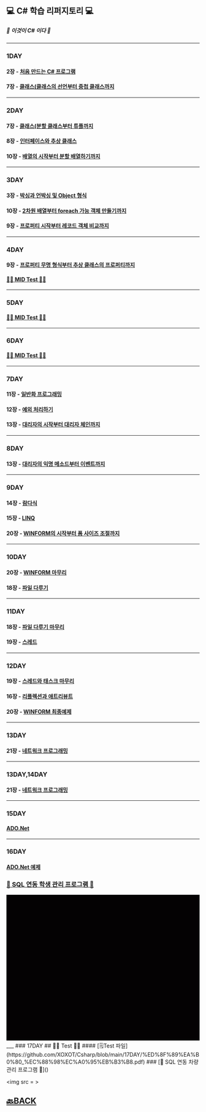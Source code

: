 ## 💻 C# 학습 리퍼지토리 💻

##### 📖 이것이 C# 이다 📖
___ 
### 1DAY
#### 2장 - [처음 만드는 C# 프로그램](https://github.com/XOXOT/Csharp/blob/main/1DAY/2-1.%20Hello/MainApp.cs)
#### 7장 - [클래스(클래스의 선언부터 중첩 클래스까지](https://github.com/XOXOT/Csharp/tree/main/1DAY)
___ 

### 2DAY
#### 7장 - [클래스(분할 클래스부터 튜플까지](https://github.com/XOXOT/Csharp/tree/main/2DAY)
#### 8장 - [인터페이스와 추상 클래스](https://github.com/XOXOT/Csharp/tree/main/2DAY)
#### 10장 - [배열의 시작부터 분할 배열하기까지](https://github.com/XOXOT/Csharp/tree/main/2DAY)
___ 
### 3DAY 
#### 3장 - [박싱과 언박싱 및 Object 형식](https://github.com/XOXOT/Csharp/tree/main/3DAY)
#### 10장 - [2차원 배열부터 foreach 가능 객체 만들기까지](https://github.com/XOXOT/Csharp/tree/main/3DAY)
#### 9장 - [프로퍼티 시작부터 레코드 객체 비교까지](https://github.com/XOXOT/Csharp/tree/main/3DAY)
___ 
### 4DAY 
#### 9장 - [프로퍼티 무명 형식부터 추상 클래스의 프로퍼티까지](https://github.com/XOXOT/Csharp/tree/main/4DAY)
#### [✍🏻 MID Test ✍🏻](https://github.com/XOXOT/Csharp/tree/main/4DAY)
___ 
### 5DAY 
#### [✍🏻 MID Test ✍🏻](https://github.com/XOXOT/Csharp/tree/main/5DAY)
___ 
### 6DAY 
#### [✍🏻 MID Test ✍🏻](https://github.com/XOXOT/Csharp/tree/main/6DAY)
___ 
### 7DAY
#### 11장 - [일반화 프로그래밍](https://github.com/XOXOT/Csharp/tree/main/7DAY) 
#### 12장 - [예외 처리하기](https://github.com/XOXOT/Csharp/tree/main/7DAY)
#### 13장 - [대리자의 시작부터 대리자 체인까지](https://github.com/XOXOT/Csharp/tree/main/7DAY) 
___ 
### 8DAY 
#### 13장 - [대리자의 익명 메소드부터 이벤트까지](https://github.com/XOXOT/Csharp/tree/main/8DAY) 
___ 
### 9DAY
#### 14장 - [람다식](https://github.com/XOXOT/Csharp/tree/main/9DAY)
#### 15장 - [LINQ](https://github.com/XOXOT/Csharp/tree/main/9DAY)
#### 20장 - [WINFORM의 시작부터 폼 사이즈 조절까지](https://github.com/XOXOT/Csharp/tree/main/9DAY)
___
### 10DAY
#### 20장 - [WINFORM 마무리](https://github.com/XOXOT/Csharp/tree/main/10DAY)
#### 18장 - [파일 다루기](https://github.com/XOXOT/Csharp/tree/main/10DAY)
___
### 11DAY
#### 18장 - [파일 다루기 마무리](https://github.com/XOXOT/Csharp/tree/main/11DAY)
#### 19장 - [스레드](https://github.com/XOXOT/Csharp/tree/main/11DAY)
___ 
### 12DAY
#### 19장 - [스레드와 태스크 마무리](https://github.com/XOXOT/Csharp/tree/main/12DAY)
#### 16장 - [리플렉션과 애트리뷰트](https://github.com/XOXOT/Csharp/tree/main/12DAY)
#### 20장 - [WINFORM 최종예제](https://github.com/XOXOT/Csharp/tree/main/12DAY/20.%20AsyncFileIOWinForm)
___ 
### 13DAY
#### 21장 - [네트워크 프로그래밍](https://github.com/XOXOT/Csharp/tree/main/13%2C14DAY)
___ 
### 13DAY,14DAY
#### 21장 - [네트워크 프로그래밍](https://github.com/XOXOT/Csharp/tree/main/13%2C14DAY)
___ 
### 15DAY
#### [ADO.Net](https://github.com/XOXOT/Csharp/tree/main/15DAY)
___ 
### 16DAY
#### [ADO.Net 예제](https://github.com/XOXOT/Csharp/tree/main/16DAY)
### [📝 SQL 연동 학생 관리 프로그램 📝](https://github.com/XOXOT/Csharp/tree/main/16DAY/%EC%8B%A4%EC%8A%B5/mook_EduMgr/mook_EduMgr)
<img src = https://github.com/XOXOT/Csharp/blob/main/img/%ED%95%99%EC%83%9D%EC%A0%95%EB%B3%B4%EA%B4%80%EB%A6%AC.gif>
___ 
### 17DAY
## ✍🏻 Test ✍🏻
#### [🗒Test 파일](https://github.com/XOXOT/Csharp/blob/main/17DAY/%ED%8F%89%EA%B0%80_%EC%88%98%EC%A0%95%EB%B3%B8.pdf)
### [📝 SQL 연동 차량 관리 프로그램 📝]()

<img src = >

## [🔙BACK](https://github.com/XOXOT?tab=repositories)
